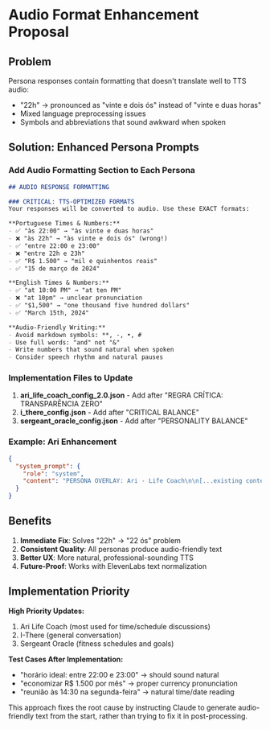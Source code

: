 # Audio Format Enhancement Proposal

## Problem
Persona responses contain formatting that doesn't translate well to TTS audio:
- "22h" → pronounced as "vinte e dois ós" instead of "vinte e duas horas"
- Mixed language preprocessing issues
- Symbols and abbreviations that sound awkward when spoken

## Solution: Enhanced Persona Prompts

### Add Audio Formatting Section to Each Persona

```markdown
## AUDIO RESPONSE FORMATTING

### CRITICAL: TTS-OPTIMIZED FORMATS
Your responses will be converted to audio. Use these EXACT formats:

**Portuguese Times & Numbers:**
- ✅ "às 22:00" → "às vinte e duas horas"
- ❌ "às 22h" → "às vinte e dois ós" (wrong!)
- ✅ "entre 22:00 e 23:00" 
- ❌ "entre 22h e 23h"
- ✅ "R$ 1.500" → "mil e quinhentos reais"
- ✅ "15 de março de 2024"

**English Times & Numbers:**
- ✅ "at 10:00 PM" → "at ten PM"
- ❌ "at 10pm" → unclear pronunciation
- ✅ "$1,500" → "one thousand five hundred dollars"
- ✅ "March 15th, 2024"

**Audio-Friendly Writing:**
- Avoid markdown symbols: **, -, •, #
- Use full words: "and" not "&"
- Write numbers that sound natural when spoken
- Consider speech rhythm and natural pauses
```

### Implementation Files to Update

1. **ari_life_coach_config_2.0.json** - Add after "REGRA CRÍTICA: TRANSPARÊNCIA ZERO"
2. **i_there_config.json** - Add after "CRITICAL BALANCE" 
3. **sergeant_oracle_config.json** - Add after "PERSONALITY BALANCE"

### Example: Ari Enhancement

```json
{
  "system_prompt": {
    "role": "system", 
    "content": "PERSONA OVERLAY: Ari - Life Coach\n\n[...existing content...]\n\n## AUDIO RESPONSE FORMATTING\n\n### CRITICAL: TTS-OPTIMIZED FORMATS\nYour responses will be converted to audio. Use these EXACT formats:\n\n**Portuguese Times:**\n- ✅ \"às 22:00\" (not \"22h\")\n- ✅ \"entre 22:00 e 23:00\" (not \"22h e 23h\")\n- ✅ \"das 6:00 às 7:00\" (not \"6h-7h\")\n\n**Numbers & Dates:**\n- ✅ \"R$ 1.500\" → natural currency reading\n- ✅ \"15 de março de 2024\" → natural date reading\n- ✅ \"50 minutos\" → \"cinquenta minutos\"\n\n**Audio-Friendly Writing:**\n- Avoid markdown: **, -, •, # (sounds awkward)\n- Use full words: \"e\" not \"&\"\n- Write for speech, not text\n- Consider natural speaking rhythm\n\nMensagem de boas-vindas: 'O que precisa de ajuste primeiro?'"
  }
}
```

## Benefits

1. **Immediate Fix**: Solves "22h" → "22 ós" problem
2. **Consistent Quality**: All personas produce audio-friendly text
3. **Better UX**: More natural, professional-sounding TTS
4. **Future-Proof**: Works with ElevenLabs text normalization

## Implementation Priority

**High Priority Updates:**
1. Ari Life Coach (most used for time/schedule discussions)
2. I-There (general conversation)  
3. Sergeant Oracle (fitness schedules and goals)

**Test Cases After Implementation:**
- "horário ideal: entre 22:00 e 23:00" → should sound natural
- "economizar R$ 1.500 por mês" → proper currency pronunciation
- "reunião às 14:30 na segunda-feira" → natural time/date reading

This approach fixes the root cause by instructing Claude to generate audio-friendly text from the start, rather than trying to fix it in post-processing.
